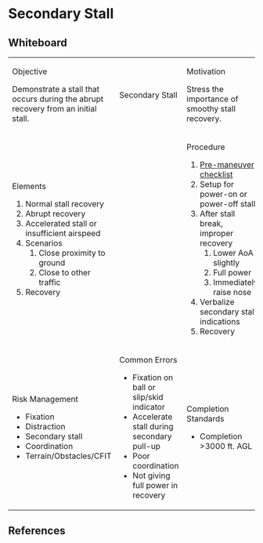 # Secondary Stall

## Whiteboard

<table className="maneuver-wb">

<tr>

<td className="wb-col-1">

<label>Objective</label>

Demonstrate a stall that occurs during the abrupt recovery from an initial stall.

</td>

<td className="wb-col-2 maneuver-title">

<label className="maneuver-label">Secondary Stall</label>

</td>

<td className="wb-col-3">

<label>Motivation</label>

Stress the importance of smoothy stall recovery.

</td>

</tr>

<tr>

<td className="wb-col-1">

<label>Elements</label>

1. Normal stall recovery
2. Abrupt recovery
3. Accelerated stall or insufficient airspeed
4. Scenarios
   1. Close proximity to ground
   2. Close to other traffic
5. Recovery

</td>

<td className="wb-col-2">

</td>

<td className="wb-col-3">

<label>Procedure</label>

1. [Pre-maneuver checklist](/docs/lesson-plans/maneuvers/pre-maneuver-checklist)
2. Setup for power-on or power-off stall
3. After stall break, improper recovery
   1. Lower AoA slightly
   2. Full power
   3. Immediately raise nose
4. Verbalize secondary stall indications
5. Recovery

</td>

</tr>

<tr>

<td className="wb-col-1">

<label>Risk Management</label>

- Fixation
- Distraction
- Secondary stall
- Coordination
- Terrain/Obstacles/CFIT

</td>

<td className="wb-col-2">

<label>Common Errors</label>

- Fixation on ball or slip/skid indicator
- Accelerate stall during secondary pull-up
- Poor coordination
- Not giving full power in recovery

</td>

<td className="wb-col-3">

<label>Completion Standards</label>

- Completion >3000 ft. AGL

</td>

</tr>

</table>

## References
